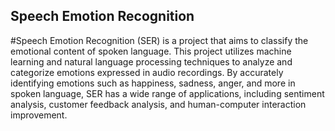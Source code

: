 ## Speech Emotion Recognition

#Speech Emotion Recognition (SER) is a project that aims to classify the emotional content of spoken language. This project utilizes machine learning and natural language processing techniques to analyze and categorize emotions expressed in audio recordings. By accurately identifying emotions such as happiness, sadness, anger, and more in spoken language, SER has a wide range of applications, including sentiment analysis, customer feedback analysis, and human-computer interaction improvement.
